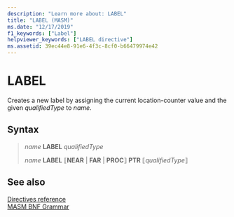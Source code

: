 ```yaml
---
description: "Learn more about: LABEL"
title: "LABEL (MASM)"
ms.date: "12/17/2019"
f1_keywords: ["Label"]
helpviewer_keywords: ["LABEL directive"]
ms.assetid: 39ec44e8-91e6-4f3c-8cf0-b66479974e42
---
```

# LABEL

Creates a new label by assigning the current location-counter value and the given *qualifiedType* to *name*.

## Syntax

> *name* **LABEL** *qualifiedType*
>
> *name* **LABEL** ⟦**NEAR** | **FAR** | **PROC**⟧ **PTR** ⟦*qualifiedType*⟧

## See also

[Directives reference](directives-reference.md)\
[MASM BNF Grammar](masm-bnf-grammar.md)
